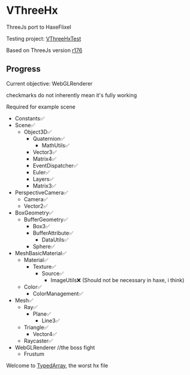 # VThreeHx

ThreeJs port to HaxeFlixel

Testing project: [VThreeHxTest](https://github.com/VMan-2002/VThreeHxTest)

Based on ThreeJs version [r176](https://github.com/mrdoob/three.js/tree/r176)

## Progress

Current objective: WebGLRenderer

checkmarks do not inherently mean it's fully working

Required for example scene
- Constants✅
- Scene✅
    - Object3D✅
        - Quaternion✅
            - MathUtils✅
        - Vector3✅
        - Matrix4✅
        - EventDispatcher✅
        - Euler✅
        - Layers✅
        - Matrix3✅
- PerspectiveCamera✅
    - Camera✅
    - Vector2✅
- BoxGeometry✅
    - BufferGeometry✅
        - Box3✅
        - BufferAttribute✅
            - DataUtils✅
        - Sphere✅
- MeshBasicMaterial✅
    - Material✅
        - Texture✅
            - Source✅
                - ImageUtils❌ (Should not be necessary in haxe, i think)
    - Color✅
        - ColorManagement✅
- Mesh✅
    - Ray✅
        - Plane✅
            - Line3✅
    - Triangle✅
        - Vector4✅
    - Raycaster✅
- WebGLRenderer //the boss fight
    - Frustum

Welcome to [TypedArray](https://github.com/VMan-2002/VThreeHx/blob/main/vman2002/vthreehx/TypedArray.hx), the worst hx file

